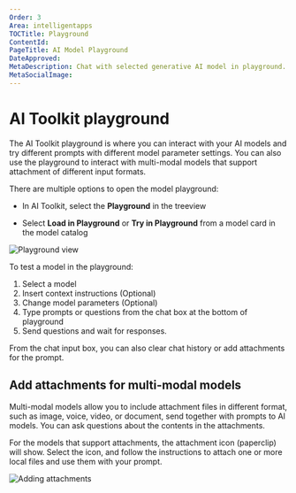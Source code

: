 ```yaml
---
Order: 3
Area: intelligentapps
TOCTitle: Playground
ContentId:
PageTitle: AI Model Playground
DateApproved:
MetaDescription: Chat with selected generative AI model in playground. Change system prompt and parameters. Add attachment for Multi-Modal models. Keep chat history.
MetaSocialImage:
---
```


# AI Toolkit playground

The AI Toolkit playground is where you can interact with your AI models and try different prompts with different model parameter settings. You can also use the playground to interact with multi-modal models that support attachment of different input formats.


There are multiple options to open the model playground:

- In AI Toolkit, select the **Playground** in the treeview

- Select **Load in Playground** or **Try in Playground** from a model card in the model catalog

![Playground view](./images/playground/playground.png)

To test a model in the playground:

1. Select a model
1. Insert context instructions (Optional)
1. Change model parameters (Optional)
1. Type prompts or questions from the chat box at the bottom of playground
1. Send questions and wait for responses.

From the chat input box, you can also clear chat history or add attachments for the prompt.

## Add attachments for multi-modal models

Multi-modal models allow you to include attachment files in different format, such as image, voice, video, or document, send together with prompts to AI models. You can ask questions about the contents in the attachments.

For the models that support attachments, the attachment icon (paperclip) will show. Select the icon, and follow the instructions to attach one or more local files and use them with your prompt.

![Adding attachments](./images/playground/attachment.png)


